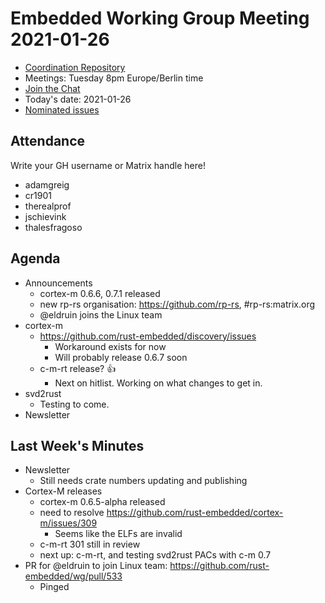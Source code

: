 # Embedded Working Group Meeting 2021-01-26

* [Coordination Repository]
* Meetings: Tuesday 8pm Europe/Berlin time
* [Join the Chat]
* Today's date: 2021-01-26
* [Nominated issues](https://github.com/search?q=org%3Arust-embedded+label%3Anominated+is%3Aopen&type=Issues)

[Coordination Repository]: https://github.com/rust-embedded/wg
[Join the Chat]: https://riot.im/app/#/room/#rust-embedded:matrix.org

## Attendance

Write your GH username or Matrix handle here!

* adamgreig
* cr1901
* therealprof
* jschievink
* thalesfragoso

## Agenda

* Announcements
    * cortex-m 0.6.6, 0.7.1 released
    * new rp-rs organisation: https://github.com/rp-rs, #rp-rs:matrix.org
    * @eldruin joins the Linux team
* cortex-m
    * https://github.com/rust-embedded/discovery/issues
        * Workaround exists for now
        * Will probably release 0.6.7 soon
    * c-m-rt release? :+1:
        * Next on hitlist. Working on what changes to get in.
* svd2rust
    * Testing to come.
* Newsletter

## Last Week's Minutes

* Newsletter
    * Still needs crate numbers updating and publishing
* Cortex-M releases
    * cortex-m 0.6.5-alpha released
    * need to resolve https://github.com/rust-embedded/cortex-m/issues/309
        * Seems like the ELFs are invalid
    * c-m-rt 301 still in review
    * next up: c-m-rt, and testing svd2rust PACs with c-m 0.7
* PR for @eldruin to join Linux team: https://github.com/rust-embedded/wg/pull/533
    * Pinged
